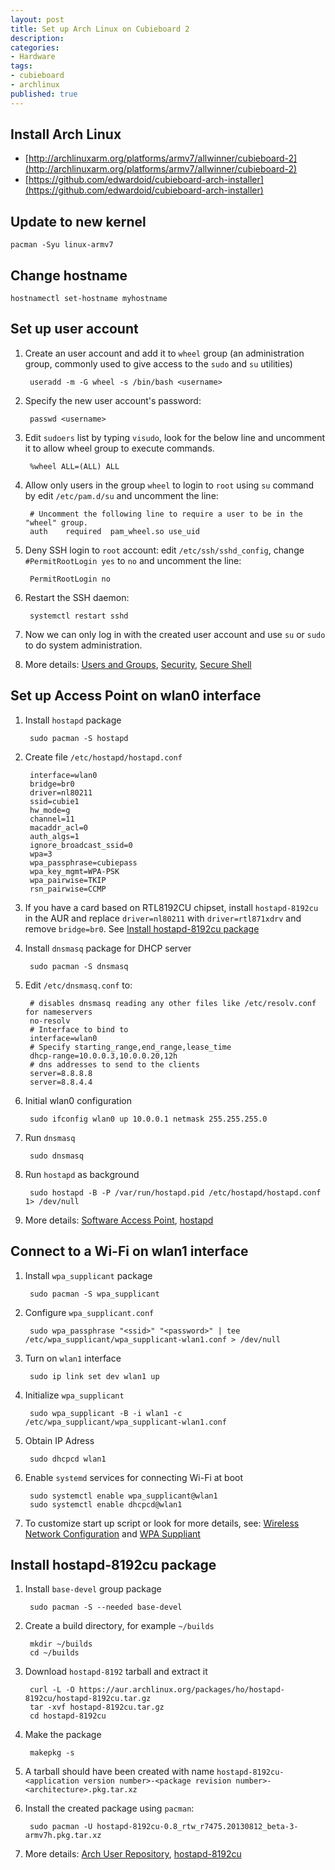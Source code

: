 ```yaml
---
layout: post
title: Set up Arch Linux on Cubieboard 2
description:
categories:
- Hardware
tags:
- cubieboard
- archlinux
published: true
---
```


## Install Arch Linux

- [http://archlinuxarm.org/platforms/armv7/allwinner/cubieboard-2](http://archlinuxarm.org/platforms/armv7/allwinner/cubieboard-2)
- [https://github.com/edwardoid/cubieboard-arch-installer](https://github.com/edwardoid/cubieboard-arch-installer)

## Update to new kernel

    pacman -Syu linux-armv7

## Change hostname

    hostnamectl set-hostname myhostname

## Set up user account

1. Create an user account and add it to `wheel` group (an administration group, commonly used to give access to the `sudo` and `su` utilities)
    
        useradd -m -G wheel -s /bin/bash <username>

1. Specify the new user account's password:

        passwd <username>

1. Edit `sudoers` list by typing `visudo`, look for the below line and uncomment it to allow wheel group to execute commands. 

        %wheel ALL=(ALL) ALL

1. Allow only users in the group `wheel` to login to `root` using `su` command by edit `/etc/pam.d/su` and uncomment the line:

        # Uncomment the following line to require a user to be in the "wheel" group.
        auth    required  pam_wheel.so use_uid

1. Deny SSH login to `root` account: edit `/etc/ssh/sshd_config`, change `#PermitRootLogin yes` to `no` and uncomment the line:

        PermitRootLogin no

1. Restart the SSH daemon:

        systemctl restart sshd

1. Now we can only log in with the created user account and use `su` or `sudo` to do system administration.

1. More details: [Users and Groups](https://wiki.archlinux.org/index.php/Users_and_groups), [Security](https://wiki.archlinux.org/index.php/Security), [Secure Shell](https://wiki.archlinux.org/index.php/Secure_Shell)

## Set up Access Point on wlan0 interface

1. Install `hostapd` package

        sudo pacman -S hostapd

1. Create file `/etc/hostapd/hostapd.conf`

        interface=wlan0
        bridge=br0
        driver=nl80211
        ssid=cubie1
        hw_mode=g
        channel=11
        macaddr_acl=0
        auth_algs=1
        ignore_broadcast_ssid=0
        wpa=3
        wpa_passphrase=cubiepass
        wpa_key_mgmt=WPA-PSK
        wpa_pairwise=TKIP
        rsn_pairwise=CCMP

1. If you have a card based on RTL8192CU chipset, install `hostapd-8192cu` in the AUR and replace `driver=nl80211` with `driver=rtl871xdrv` and remove `bridge=br0`. See [Install hostapd-8192cu package](#hostapd-8192cu)

1. Install `dnsmasq` package for DHCP server
  
        sudo pacman -S dnsmasq

1. Edit `/etc/dnsmasq.conf` to:

        # disables dnsmasq reading any other files like /etc/resolv.conf for nameservers
        no-resolv
        # Interface to bind to
        interface=wlan0
        # Specify starting_range,end_range,lease_time
        dhcp-range=10.0.0.3,10.0.0.20,12h
        # dns addresses to send to the clients
        server=8.8.8.8
        server=8.8.4.4

1. Initial wlan0 configuration

        sudo ifconfig wlan0 up 10.0.0.1 netmask 255.255.255.0

1. Run `dnsmasq`

        sudo dnsmasq

1. Run `hostapd` as background

        sudo hostapd -B -P /var/run/hostapd.pid /etc/hostapd/hostapd.conf 1> /dev/null

1. More details: [Software Access Point](https://wiki.archlinux.org/index.php/Software_access_point), [hostapd](https://wireless.wiki.kernel.org/en/users/Documentation/hostapd)

## Connect to a Wi-Fi on wlan1 interface

1. Install `wpa_supplicant` package
    
        sudo pacman -S wpa_supplicant
    
1. Configure `wpa_supplicant.conf`

        sudo wpa_passphrase "<ssid>" "<password>" | tee /etc/wpa_supplicant/wpa_supplicant-wlan1.conf > /dev/null

1. Turn on `wlan1` interface
    
        sudo ip link set dev wlan1 up

1. Initialize `wpa_supplicant`

        sudo wpa_supplicant -B -i wlan1 -c /etc/wpa_supplicant/wpa_supplicant-wlan1.conf

1. Obtain IP Adress

        sudo dhcpcd wlan1

1. Enable `systemd` services for connecting Wi-Fi at boot
  
        sudo systemctl enable wpa_supplicant@wlan1
        sudo systemctl enable dhcpcd@wlan1

1. To customize start up script or look for more details, see: [Wireless Network Configuration](https://wiki.archlinux.org/index.php/Wireless_network_configuration#Custom_startup_scripts.2Fservices) and [WPA Suppliant](https://wiki.archlinux.org/index.php/WPA_supplicant)

## <a name="hostapd-8192cu"></a>Install hostapd-8192cu package

1. Install `base-devel` group package

        sudo pacman -S --needed base-devel

1. Create a build directory, for example `~/builds`

        mkdir ~/builds
        cd ~/builds

1. Download `hostapd-8192` tarball and extract it

        curl -L -O https://aur.archlinux.org/packages/ho/hostapd-8192cu/hostapd-8192cu.tar.gz
        tar -xvf hostapd-8192cu.tar.gz
        cd hostapd-8192cu

1. Make the package

        makepkg -s

1. A tarball should have been created with name `hostapd-8192cu-<application version number>-<package revision number>-<architecture>.pkg.tar.xz`

1. Install the created package using `pacman`:

        sudo pacman -U hostapd-8192cu-0.8_rtw_r7475.20130812_beta-3-armv7h.pkg.tar.xz

1. More details: [Arch User Repository](https://wiki.archlinux.org/index.php/Arch_User_Repository), [hostapd-8192cu](https://aur.archlinux.org/packages/hostapd-8192cu/)

